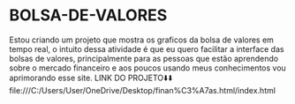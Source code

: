 # BOLSA-DE-VALORES
Estou criando um projeto que mostra os graficos da bolsa de valores em tempo real, o intuito dessa atividade é que eu quero facilitar a interface das bolsas de valores, principalmente para as pessoas que estão aprendendo sobre o mercado financeiro e aos poucos usando meus conhecimentos vou aprimorando esse site.
LINK DO PROJETO⬇️⬇️
file:///C:/Users/User/OneDrive/Desktop/finan%C3%A7as.html/index.html
